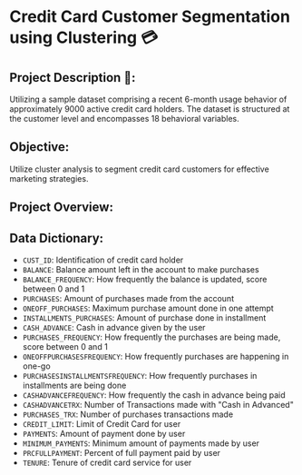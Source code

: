 # Credit Card Customer Segmentation using Clustering 💳

## Project Description 📌: 
Utilizing a sample dataset comprising a recent 6-month usage behavior of approximately 9000 active credit card holders. The dataset is structured at the customer level and encompasses 18 behavioral variables.

## Objective: 
Utilize cluster analysis to segment credit card customers for effective marketing strategies.

## Project Overview: 

## Data Dictionary:
- `CUST_ID`: Identification of credit card holder
- `BALANCE`: Balance amount left in the account to make purchases
- `BALANCE_FREQUENCY`: How frequently the balance is updated, score between 0 and 1
- `PURCHASES`: Amount of purchases made from the account
- `ONEOFF_PURCHASES`: Maximum purchase amount done in one attempt
- `INSTALLMENTS_PURCHASES`: Amount of purchase done in installment
- `CASH_ADVANCE`: Cash in advance given by the user
- `PURCHASES_FREQUENCY`: How frequently the purchases are being made, score between 0 and 1
- `ONEOFFPURCHASESFREQUENCY`: How frequently purchases are happening in one-go
- `PURCHASESINSTALLMENTSFREQUENCY`: How frequently purchases in installments are being done
- `CASHADVANCEFREQUENCY`: How frequently the cash in advance being paid
- `CASHADVANCETRX`: Number of Transactions made with "Cash in Advanced"
- `PURCHASES_TRX`: Number of purchases transactions made
- `CREDIT_LIMIT`: Limit of Credit Card for user
- `PAYMENTS`: Amount of payment done by user
- `MINIMUM_PAYMENTS`: Minimum amount of payments made by user
- `PRCFULLPAYMENT`: Percent of full payment paid by user
- `TENURE`: Tenure of credit card service for user 
